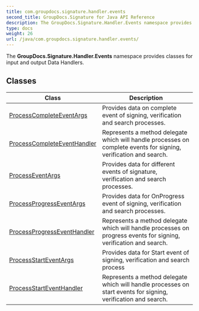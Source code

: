 ```yaml
---
title: com.groupdocs.signature.handler.events
second_title: GroupDocs.Signature for Java API Reference
description: The GroupDocs.Signature.Handler.Events namespace provides classes for input and output Data Handlers.
type: docs
weight: 26
url: /java/com.groupdocs.signature.handler.events/
---
```


The **GroupDocs.Signature.Handler.Events** namespace provides classes for input and output Data Handlers.


## Classes

| Class | Description |
| --- | --- |
| [ProcessCompleteEventArgs](../com.groupdocs.signature.handler.events/processcompleteeventargs) | Provides data on complete event of signing, verification and search processes. |
| [ProcessCompleteEventHandler](../com.groupdocs.signature.handler.events/processcompleteeventhandler) | Represents a method delegate which will handle processes on complete events for signing, verification and search. |
| [ProcessEventArgs](../com.groupdocs.signature.handler.events/processeventargs) | Provides data for different events of signature, verification and search processes. |
| [ProcessProgressEventArgs](../com.groupdocs.signature.handler.events/processprogresseventargs) | Provides data for OnProgress event of signing, verification and search processes. |
| [ProcessProgressEventHandler](../com.groupdocs.signature.handler.events/processprogresseventhandler) | Represents a method delegate which will handle processes on progress events for signing, verification and search. |
| [ProcessStartEventArgs](../com.groupdocs.signature.handler.events/processstarteventargs) | Provides data for Start event of signing, verification and search process |
| [ProcessStartEventHandler](../com.groupdocs.signature.handler.events/processstarteventhandler) | Represents a method delegate which will handle processes on start events for signing, verification and search. |
